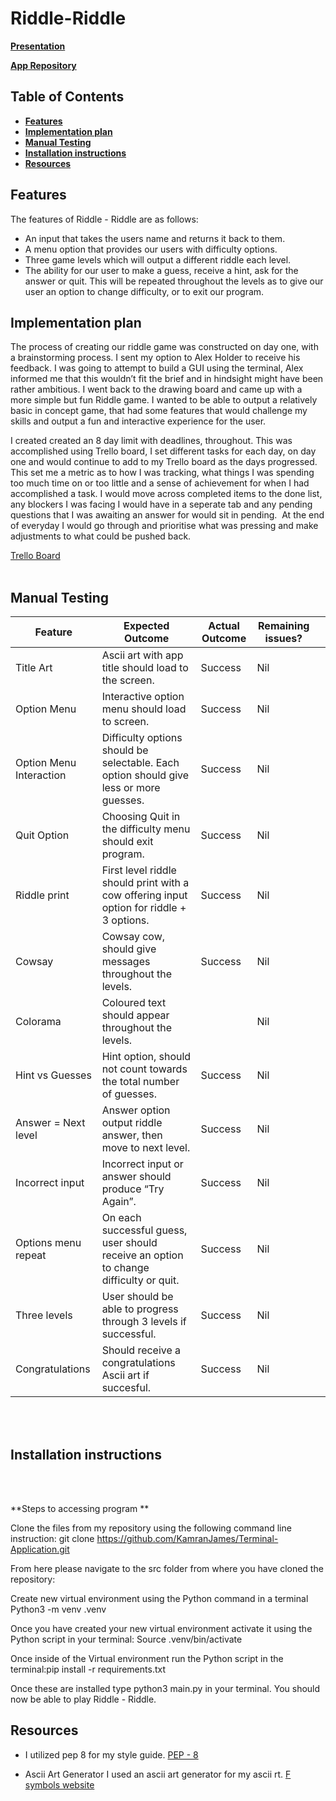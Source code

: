 # Riddle-Riddle
[**Presentation**](https://vimeo.com/manage/videos/753509964/0db9bb4da2/privacy)

[**App Repository**](https://github.com/KamranJames/Terminal-Application.git)

## **Table of Contents** 

  - [**Features**](#features)
  - [**Implementation plan**](#implementation-plan)
  - [**Manual Testing**](#manual-testing)
  - [**Installation instructions**](#installation-instructions)
  - [**Resources**](#resources)


<div id='id-section1'>

## **Features**

The features of Riddle - Riddle are as follows:
* An input that takes the users name and returns it back to them.
* A menu option that provides our users with difficulty options.
* Three game levels which will output a different riddle each level. 
* The ability for our user to make a guess, receive a hint, ask for the answer or quit. This will be repeated throughout the levels as to give our user an option to change difficulty, or to exit our program.

<div id='id-section2'>

## **Implementation plan**

The process of creating our riddle game was constructed on day one, with a brainstorming process. I sent my option to Alex Holder to receive his feedback. I was going to attempt to build a GUI using the terminal, Alex informed me that this wouldn’t fit the brief and in hindsight might have been rather ambitious. I went back to the drawing board and came up with a more simple but fun Riddle game. I wanted to be able to output a relatively basic in concept game, that had some features that would challenge my skills and output a fun and interactive experience for the user.

I created created an 8 day limit with deadlines, throughout. This was accomplished using Trello board, I set different tasks for each day, on day one and would continue to add to my Trello board as the days progressed. This set me a metric as to how I was tracking, what things I was spending too much time on or too little and a sense of achievement for when I had accomplished a task. I would move across completed items to the done list, any blockers I was facing I would have in a seperate tab and any pending questions that I was awaiting an answer for would sit in pending.
 At the end of everyday I would go through and prioritise what was pressing and make adjustments to what could be pushed back.

[Trello Board](https://trello.com/b/mWq9YIXS/terminal-application-riddle-riddle )
<br></br>
<div id='id-section3'>

## Manual Testing
|Feature | Expected Outcome  | Actual Outcome | Remaining issues?   |   |
|---|---|---|---|---|
|Title Art| Ascii art with app title should load to the screen. | Success | Nil  |   |   |
|Option Menu| Interactive option menu should load to screen.| Success | Nil  |   |
|Option Menu Interaction | Difficulty options should be selectable. Each option should give less or more guesses.  | Success  | Nil  |   |
|Quit Option| Choosing Quit in the difficulty menu should exit program. | Success | Nil  |   |   |
|Riddle print| First level riddle should print with a cow offering input option for riddle + 3 options. | Success | Nil  |
|Cowsay | Cowsay cow, should give messages throughout the levels.| Success | Nil  |
|Colorama | Coloured text should appear throughout the levels. | | Nil  |   |
|Hint vs Guesses| Hint option, should not count towards the total number of guesses. | Success | Nil  |
|Answer = Next level | Answer option output riddle answer, then move to next level.| Success | Nil  |
|Incorrect input | Incorrect input or answer should produce “Try Again”.| Success | Nil  |
|Options menu repeat | On each successful guess, user should receive an option to change difficulty or quit. | Success | Nil  |
|Three levels | User should be able to progress through 3 levels if successful. | Success | Nil  |
|Congratulations  | Should receive a congratulations Ascii art if succesful.| Success | Nil  |
<br></br>
<div id='id-section4'>

## Installation instructions
<br></br>

**Steps to accessing program **

Clone the files from my repository using the following command line instruction:
git clone https://github.com/KamranJames/Terminal-Application.git

From here please navigate to the src folder from where you have cloned the repository:

Create new virtual environment using the Python command in a terminal
Python3 -m venv .venv

Once you have created your new virtual environment activate it using the Python script in your terminal:
Source .venv/bin/activate

Once inside of the Virtual environment run the Python script in the terminal:pip install -r requirements.txt

Once these are installed type python3 main.py in your terminal. 
You should now be able to play Riddle - Riddle. 

<div id='id-section5'>

## Resources
* I utilized pep 8 for my style guide.
[PEP - 8](https://peps.python.org/pep-0008/ )

* Ascii Art Generator
  I used an ascii art generator for my ascii rt. 
[F symbols website](https://fsymbols.com/generators/carty/)
